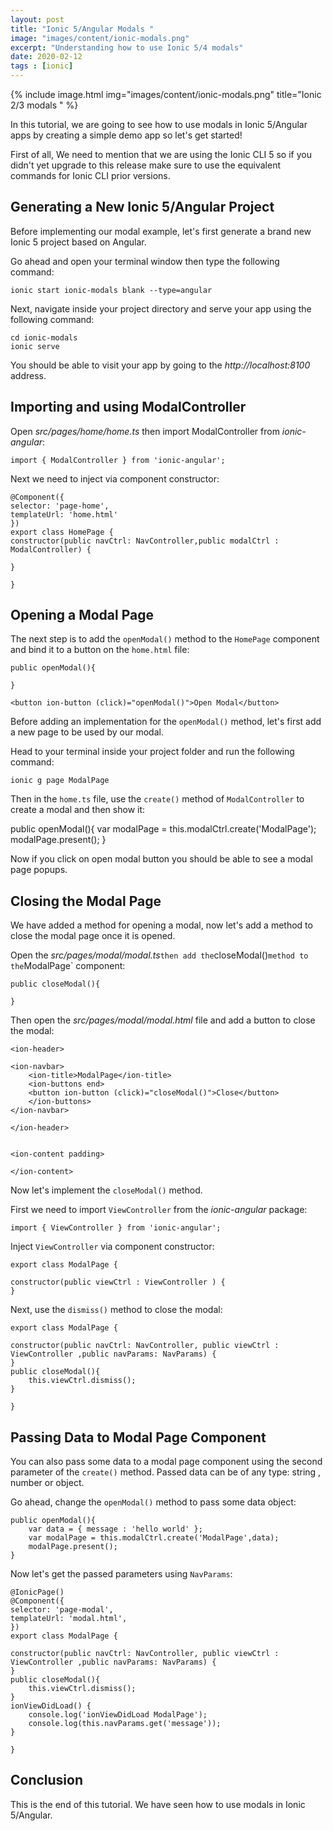 ```yaml
---
layout: post
title: "Ionic 5/Angular Modals "
image: "images/content/ionic-modals.png"
excerpt: "Understanding how to use Ionic 5/4 modals"
date: 2020-02-12 
tags : [ionic]
---
```


{% include image.html 
    img="images/content/ionic-modals.png" 
    title="Ionic 2/3 modals " 
%}

In this tutorial, we are going to see how to use modals in Ionic 5/Angular apps by creating a simple demo app 
so let's get started!

First of all, We need to mention that we are using the Ionic CLI 5 so if you didn't yet upgrade to this release 
make sure to use the equivalent commands for Ionic CLI prior versions.


## Generating a New Ionic 5/Angular Project 

Before implementing our modal example, let's first generate a brand new Ionic 5 project based on Angular.

Go ahead and open your terminal window then type the following command: 

    ionic start ionic-modals blank --type=angular

Next, navigate inside your project directory and serve your app using the following command: 

    cd ionic-modals
    ionic serve 

You should be able to visit your app by going to the <em>http://localhost:8100</em> address.

## Importing and using ModalController

Open <em>src/pages/home/home.ts</em> then import ModalController from <em>ionic-angular</em>:

    import { ModalController } from 'ionic-angular';

Next we need to inject via component constructor: 


    @Component({
    selector: 'page-home',
    templateUrl: 'home.html'
    })
    export class HomePage {
    constructor(public navCtrl: NavController,public modalCtrl : ModalController) {

    }

    }

## Opening a Modal Page 

The next step is to add the `openModal()` method to the `HomePage` component and bind it to a button on the `home.html` file: 

    public openModal(){

    }    

    <button ion-button (click)="openModal()">Open Modal</button>

Before adding an implementation for the `openModal()` method, let's first add a new page to be used by our modal. 

Head to your terminal inside your project folder and run the following command:

    ionic g page ModalPage

Then in the `home.ts` file, use the `create()` method of `ModalController` to create a modal and then show it: 

  public openModal(){
    var modalPage = this.modalCtrl.create('ModalPage');
    modalPage.present();
  }

Now if you click on open modal button you should be able to see a modal page popups. 

## Closing the Modal Page 

We have added a method for opening a modal, now let's add a method to close the modal page once it is opened. 

Open the <em>src/pages/modal/modal.ts</em>` then add the `closeModal()` method to the `ModalPage` component: 

    public closeModal(){

    }

Then open the <em>src/pages/modal/modal.html</em> file and add a button to close the modal: 

    <ion-header>

    <ion-navbar>
        <ion-title>ModalPage</ion-title>
        <ion-buttons end>
        <button ion-button (click)="closeModal()">Close</button>
        </ion-buttons>
    </ion-navbar>

    </ion-header>


    <ion-content padding>

    </ion-content>

Now let's implement the `closeModal()` method.

First we need to import `ViewController` from the <em>ionic-angular</em> package:

    import { ViewController } from 'ionic-angular';

Inject `ViewController` via component constructor: 

    export class ModalPage {

    constructor(public viewCtrl : ViewController ) {
    }    

Next, use the `dismiss()` method to close the modal: 

    export class ModalPage {

    constructor(public navCtrl: NavController, public viewCtrl : ViewController ,public navParams: NavParams) {
    }
    public closeModal(){
        this.viewCtrl.dismiss();
    }

    }


## Passing Data to Modal Page Component


You can also pass some data to a modal page component using the second parameter of the `create()` method. Passed data can be of any type: string , number or object.

Go ahead, change the `openModal()` method to pass some data object:

    public openModal(){
        var data = { message : 'hello world' };
        var modalPage = this.modalCtrl.create('ModalPage',data);
        modalPage.present();
    }

Now let's get the passed parameters using `NavParams`:  

    @IonicPage()
    @Component({
    selector: 'page-modal',
    templateUrl: 'modal.html',
    })
    export class ModalPage {

    constructor(public navCtrl: NavController, public viewCtrl : ViewController ,public navParams: NavParams) {
    }
    public closeModal(){
        this.viewCtrl.dismiss();
    }
    ionViewDidLoad() {
        console.log('ionViewDidLoad ModalPage');
        console.log(this.navParams.get('message'));
    }

    }    
      
## Conclusion 

This is the end of this tutorial. We have seen how to use modals in Ionic 5/Angular.

